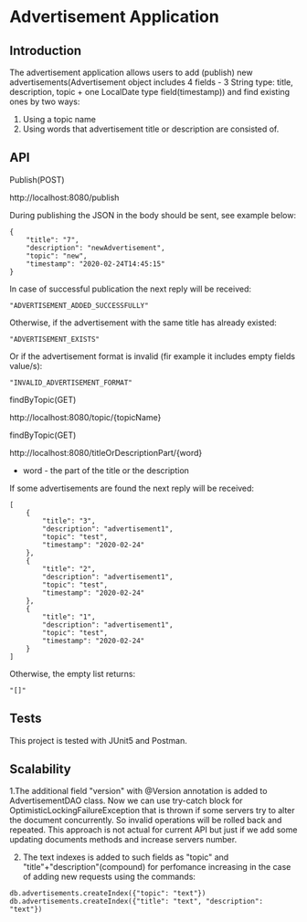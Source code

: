 # Advertisement Application

## Introduction

The advertisement application allows users to add (publish) new advertisements(Advertisement object includes 4 fields - 3 String type: title, description, topic + one LocalDate type field(timestamp)) and find existing ones by two ways:
1. Using a topic name
2. Using words that advertisement title or description are consisted of.


## API
Publish(POST)

http://localhost:8080/publish

During publishing the JSON in the body should be sent, see example below:

```
{
	"title": "7",
	"description": "newAdvertisement",
	"topic": "new",
	"timestamp": "2020-02-24T14:45:15"
}
```

In case of successful publication the next reply will be received:

```
"ADVERTISEMENT_ADDED_SUCCESSFULLY"
```
Otherwise, if the advertisement with the same title has already existed:

```
"ADVERTISEMENT_EXISTS"
```
Or if the advertisement format is invalid (fir example it includes empty fields value/s):

```
"INVALID_ADVERTISEMENT_FORMAT"
```

findByTopic(GET)

http://localhost:8080/topic/{topicName}

findByTopic(GET)

http://localhost:8080/titleOrDescriptionPart/{word}
* word - the part of the title or the description 

If some advertisements are found the next reply will be received:

```
[
    {
        "title": "3",
        "description": "advertisement1",
        "topic": "test",
        "timestamp": "2020-02-24"
    },
    {
        "title": "2",
        "description": "advertisement1",
        "topic": "test",
        "timestamp": "2020-02-24"
    },
    {
        "title": "1",
        "description": "advertisement1",
        "topic": "test",
        "timestamp": "2020-02-24"
    }
]
```
Otherwise, the empty list returns:

```
"[]"
```


## Tests
This project is tested with JUnit5 and Postman.

## Scalability

1.The additional field "version" with @Version annotation is added to AdvertisementDAO class. Now we can use try-catch block for OptimisticLockingFailureException that is thrown if some servers try to alter the document concurrently. So invalid operations will be rolled back and repeated. This approach is not actual for current API but just if we add some updating documents methods and increase servers number.

2. The text indexes is added to such fields as "topic" and "title"+"description"(compound) for perfomance increasing in the case of adding new requests using the commands:

```
db.advertisements.createIndex({"topic": "text"})
db.advertisements.createIndex({"title": "text", "description": "text"})
```


